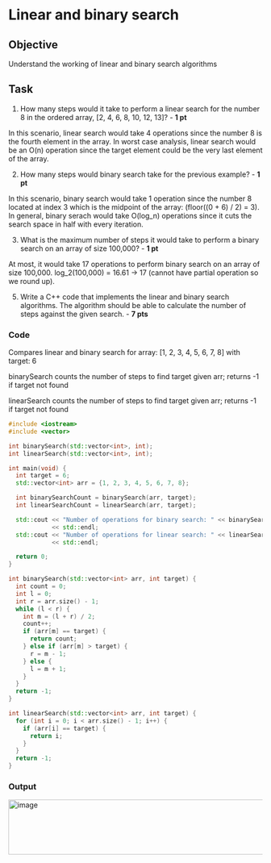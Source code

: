 # Linear and binary search

## Objective
Understand the working of linear and binary search algorithms

## Task
1. How many steps would it take to perform a linear search for the number 8 in the ordered array, [2, 4, 6, 8, 10, 12, 13]? - **1 pt**

In this scenario, linear search would take 4 operations since the number 8 is the fourth element in the array. In worst case analysis, linear search would be an O(n) operation since the target element could be the very last element of the array.  

2. How many steps would binary search take for the previous example? - **1 pt**

In this scenario, binary search would take 1 operation since the number 8 located at index 3 which is the midpoint of the array: (floor((0 + 6) / 2) = 3). In general, binary serach would take O(log_n) operations since it cuts the search space in half with every iteration.

3. What is the maximum number of steps it would take to perform a binary search on an array of size 100,000? - **1 pt**

At most, it would take 17 operations to perform binary search on an array of size 100,000.  log_2(100,000) = 16.61 -> 17 (cannot have partial operation so we round up).
  
5. Write a C++ code that implements the linear and binary search algorithms. The algorithm should be able to calculate the number of steps against the given search. - **7 pts**

### Code

Compares linear and binary search for array: [1, 2, 3, 4, 5, 6, 7, 8] with target: 6

binarySearch counts the number of steps to find target given arr; returns -1 if target not found

linearSearch counts the number of steps to find target given arr; returns -1 if target not found

```cpp
#include <iostream>
#include <vector>

int binarySearch(std::vector<int>, int);
int linearSearch(std::vector<int>, int);

int main(void) {
  int target = 6;
  std::vector<int> arr = {1, 2, 3, 4, 5, 6, 7, 8};

  int binarySearchCount = binarySearch(arr, target);
  int linearSearchCount = linearSearch(arr, target);

  std::cout << "Number of operations for binary search: " << binarySearchCount
            << std::endl;
  std::cout << "Number of operations for linear search: " << linearSearchCount
            << std::endl;

  return 0;
}

int binarySearch(std::vector<int> arr, int target) {
  int count = 0;
  int l = 0;
  int r = arr.size() - 1;
  while (l < r) {
    int m = (l + r) / 2;
    count++;
    if (arr[m] == target) {
      return count;
    } else if (arr[m] > target) {
      r = m - 1;
    } else {
      l = m + 1;
    }
  }
  return -1;
}

int linearSearch(std::vector<int> arr, int target) {
  for (int i = 0; i < arr.size() - 1; i++) {
    if (arr[i] == target) {
      return i;
    }
  }
  return -1;
}
```
### Output
<img width="753" height="109" alt="image" src="https://github.com/user-attachments/assets/c86bce42-4b9d-4363-a2dc-7d9619b9a551" />

